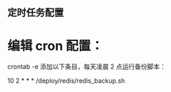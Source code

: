 ## 定时任务配置
# 编辑 cron 配置：
crontab -e
添加以下条目，每天凌晨 2 点运行备份脚本：

10 2 * * * /deploy/redis/redis_backup.sh
